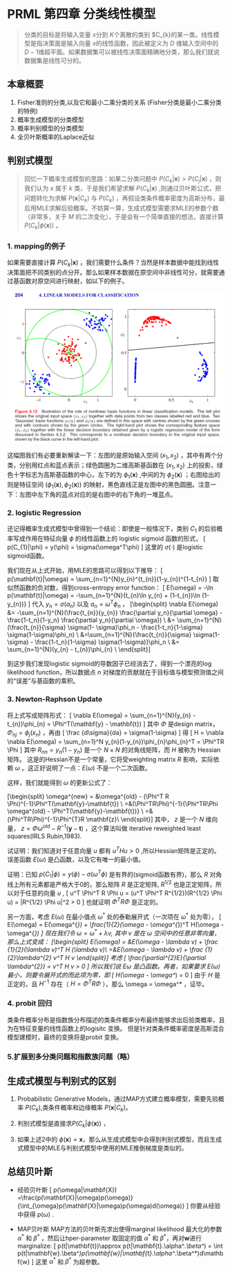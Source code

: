 # PRML 第四章 分类线性模型
> 分类的目标是将输入变量 $x$分到 $K$个离散的类别 $C_{k}的某一类。线性模型是指决策面是输入向量 $x$的线性函数，因此被定义为 $D$ 维输入空间中的 $D-1$维超平面。如果数据集可以被线性决策面精确地分类，那么我们就说数据集是线性可分的。

## 本章概要
1) Fisher准则的分类,以及它和最小二乘分类的关系 (Fisher分类是最小二乘分类的特例)
2) 概率生成模型的分类模型
3) 概率判别模型的分类模型
4) 全贝叶斯概率的Laplace近似

## 判别式模型
>回忆一下概率生成模型的思路：如果二分类问题中 $P(C_{k}|\mathbf{x})>P(C_{j}|\mathbf{x})$ ，则我们认为 $x$ 属于 $k$ 类，于是我们希望求解 $P(C_{k}|\mathbf{x})$ ,则通过贝叶斯公式，把问题转化为求解 $P(\mathbf{x}|C_{k})$ 与 $P(C_{k})$ ，再假设类条件概率密度为高斯分布，最后用MLE求解后验概率。不妨算一算，生成式模型需要求MLE的参数个数（非常多，关于 $M$ 的二次变化）。于是会有一个简单直接的想法，直接计算 $P(C_{k}|\phi(\mathbf{x}))$ 。

### 1. mapping的例子
如果需要直接计算 $P(C_{k}|\mathbf{x})$ ，我们需要什么条件？当然是样本数据中能找到线性决策面把不同类别的点分开。那么如果样本数据在原空间中非线性可分，就需要通过基函数对原空间进行映射，如以下的例子。


<div align='center'>
	<img src='https://raw.githubusercontent.com/furulizi/furulizi.github.io/master/assets/img/prml-fig4-12.png' />
</div>

这幅图我们有必要重新解读一下：左图的是原始输入空间 $(x_{1},x_{2})$ ，其中有两个分类，分别用红点和蓝点表示；绿色圆圈为二维高斯基函数在 $(x_{1},x_{2})$ 上的投影，绿色十字标志为高斯基函数的中心，左下的为 $\phi_{1}(\mathbf{x})$ ,中间的为 $\phi_{2}(\mathbf{x})$ ；右图给出的则是特征空间 $(\phi_{1}(\mathbf{x}),\phi_{2}(\mathbf{x}))$ 的映射，黑色直线正是左图中的黑色圆圈。注意一下：左图中左下角的蓝点对应的是右图中的右下角的一堆蓝点。

### 2. logistic Regression
还记得概率生成式模型中曾得到一个结论：即使是一般情况下，类别 $C_{1}$ 的后验概率写成作用在特征向量 $\phi$ 的线性函数上的 logistic sigmoid 函数的形式，
\[
p(C_{1}|\phi) = y(\phi) = \sigma(\omega^T\phi)
\]
这里的 $\sigma(\cdot)$ 是logistic sigmoid函数。

我们现在从上式开始，用MLE的思路可以得到以下推导：
\[
p(\mathbf{t}|\omega) = \sum_{n=1}^{N}y_{n}^{t_{n}}(1-y_{n})^{1-t_{n}}
\]
取似然函数的负对数，得到cross-entropy error function：
\[
E(\omega) = -\ln p(\mathbf{t}|\omega) = -\sum_{n=1}^{N}{t_{n}\ln y_{n} + (1-t_{n})\ln (1-y_{n})}
\]
代入 $y_{n} = \sigma(a_{n})$ 以及 $a_{n} = \omega^T\phi_{n}$ ，
\[\begin{split}
\nabla E(\omega)
&= -\sum_{n=1}^{N}(\frac{t_{n}}{y_{n}} \frac{\partial y_n}{\partial \omega} - \frac{1-t_n}{1-y_n} \frac{\partial y_n}{\partial \omega}) \\
&= \sum_{n=1}^{N}(\frac{t_{n}}{\sigma} \sigma(1- \sigma)\phi_n - \frac{1-t_n}{1-\sigma}  \sigma(1-\sigma)\phi_n) \\
&=\sum_{n=1}^{N}\{\frac{t_{n}}{\sigma} \sigma(1- \sigma) - \frac{1-t_n}{1-\sigma}  \sigma(1-\sigma)\}\phi_n \\
&= \sum_{n=1}^{N}(y_{n} - t_{n})\phi_{n} \\
\end{split}\]

到这步我们发现logistic sigmoid的导数因子已经消去了，得到一个漂亮的log likelihood function，所以数据点 $n$ 对梯度的贡献就在于目标值与模型预测值之间的“误差”与基函数的乘积。
### 3. Newton-Raphson Update
将上式写成矩阵形式：
\[
\nabla E(\omega) = \sum_{n=1}^{N}(y_{n} - t_{n})\phi_{n} = 	\Phi^T(\mathbf{y} - \mathbf{t})
\]
其中 $\Phi$ 是design matrix，$\Phi_{nj} = \phi_j(x_n)$ ，再由
\[
\frac {d\sigma}{da} = \sigma(1-\sigma)
\]
得
\[
H = \nabla \nabla E(\omega) = \sum_{n=1}^N y_{n}(1-y_{n})\phi_{n}\phi_{n}^T = \Phi^TR \Phi
\]
其中 $R_{nn} = y_n(1-y_n)$ 是一个 $N \times N$ 的对角线矩阵，而 $H$ 被称为 Hessian矩阵。 这是的Hessian不是一个常量，它将受weighting matrix $R$ 影响，实际依赖 $\omega$ 。这正好说明了一点：$E(\omega)$ 不是一个二次函数。

这样，我们就能得到 $\omega$ 的更新公式了：

\[\begin{split}
\omega^{new} = &\omega^{old} - (\Phi^T R \Phi)^{-1}\Phi^T(\mathbf{y}-\mathbf{t}) \\
=&(\Phi^TR\Phi)^{-1}\{\Phi^TR\Phi \omega^{old} - \Phi^T(\mathbf{y}-\mathbf{t})\} \\
=& (\Phi^TR\Phi)^{-1}\Phi^{T}R \mathbf{z}\\
\end{split}\]
其中， $z$ 是一个 $N$ 维向量， $z=\Phi \omega^{old} - R^{-1}(\mathbf{y}-\mathbf{t})$ ，这个算法叫做 iterative reweighted least squares(IRLS Rubin,1983).


试证明：我们知道对于任意向量 $u$ 都有 $u^THu>0$ ,所以Hessian矩阵是正定的。误差函数 $E(\omega)$ 是凸函数，以及它有唯一的最小值。

证明：已知 $p(C_{1}|\phi) = y(\phi) - \sigma(\omega^T\phi)$ 是有界的(sigmoid函数有界)，那么 $R$ 对角线上所有元素都是严格大于0的，那么矩阵 $R$ 是正定矩阵, $R^{1/2}$ 也是正定矩阵，所以对于任意的向量 $u$ ,
\[
u^T \Phi^T R \Phi u = (u^T \Phi^T R^{1/2})(R^{1/2} \Phi u) = \|R^{1/2} \Phi u\|^2 > 0
\]
也就证明 $\Phi^T R \Phi$ 是正定的。

另一方面，考虑 $E(\omega)$ 在最小值点 $\omega^{*}$ 处的泰勒展开式（一次项在  $\omega^{*}$ 处为零），
\[
E(\omega) = E(\omega^{*}) + \frac{1}{2}(\omega - \omega^{*})^T H(\omega - \omega^{*})
\]
现在我们令 $\omega = \omega^{*} + \lambda v$, 其中 $v$ 是在 $\omega$ 空间中的任意非零向量，那么上式变成：
\[\begin{split}
E(\omega) = &E(\omega - \lambda v) + \frac {1}{2}(\lambda v)^T H (\lambda v)\\
=&E(\omega - \lambda v) + \frac {1}{2}\lambda^{2} v^T H v
\end{split}\]
考虑
\[
\frac{\partial^{2}E}{\partial \lambda^{2}} = v^T H v > 0
\]
所以我们说 $E{\omega}$ 是凸函数。再者，如果要求 $E(\omega)$ 最小，则要令展开式的而此项为零，即
\[
H(\omega - \omega^*) = 0
\]
由于 $H$ 是正定的，且 $H^{-1}$ 存在（ $H = \Phi^{T}R\Phi$ ），那么 \omega = \omega^* ，证毕。


### 4. probit 回归
类条件概率分布是指数族分布描述的类条件概率分布最终能够求出后验类概率，且为在特征变量的线性函数上的logisitc 变换。 但是针对类条件概率密度是高斯混合模型建模时，最终的变换将是probit 变换。

### 5.扩展到多分类问题和指数族问题（略）

## 生成式模型与判别式的区别
1. Probabilistic Generative Models，通过MAP方式建立概率模型，需要先验概率 $P(C_{k})$,类条件概率和边缘概率 $P(\mathbf{x}|C_{k})$。

2. 判别式模型是直接求$P(C_{k}|\phi(\mathbf{x}))$ ，

3. 如果上述2中的 $\phi(\mathbf{x}) = \mathbf{x}$，那么从生成式模型中会得到判别式模型，而且生成式模型中的MLE与判别式模型中使用的MLE推倒梯度是类似的。

## 总结贝叶斯

- 经验贝叶斯
\[
p(\omega|\mathbf{X}) =\frac{p(\mathbf{X}|\omega)p(\omega)}{\int_{\omega}p(\mathbf{X}|\omega)p(\omega)d(\omega)}
\]
你要从经验中获得 $p(\omega)$ .


- MAP贝叶斯
MAP方法的贝叶斯先求出使得marginal likelihood 最大化的参数 $\alpha^*$ 和 $\beta^*$ ，然后让hper-parameter 取固定的值 $\alpha^*$ 和 $\beta^*$，再对$\mathbf{w}$进行 marginalize:
\[
p(t|\mathbf{t})\approx p(t|\mathbf{t}.\alpha^*.\beta^*) = \int p(t|\mathbf{w}.\beta^*)p(\mathbf{w}|\mathbf{t}.\alpha^*.\beta^*)d\mathbf{w}
\]
这里 $\alpha^*$ 和 $\beta^*$ 为超参数。
